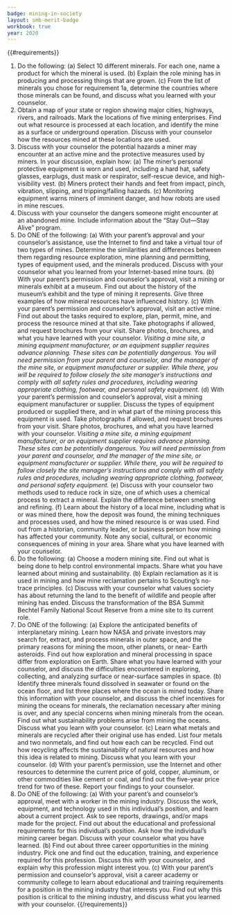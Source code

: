 ```yaml
---
badge: mining-in-society
layout: smb-merit-badge
workbook: true
year: 2020
---
```


{{#requirements}}
1. Do the following:
    (a) Select 10 different minerals. For each one, name a product for which the mineral is used.
    (b) Explain the role mining has in producing and processing things that are grown.
    (c) From the list of minerals you chose for requirement 1a, determine the countries where those minerals can be found, and discuss what you learned with your counselor.
2. Obtain a map of your state or region showing major cities, highways, rivers, and railroads. Mark the locations of five mining enterprises. Find out what resource is processed at each location, and identify the mine as a surface or underground operation. Discuss with your counselor how the resources mined at these locations are used.
3. Discuss with your counselor the potential hazards a miner may encounter at an active mine and the protective measures used by miners. In your discussion, explain how:
    (a) The miner’s personal protective equipment is worn and used, including a hard hat, safety glasses, earplugs, dust mask or respirator, self-rescue device, and high-visibility vest.
    (b) Miners protect their hands and feet from impact, pinch, vibration, slipping, and tripping/falling hazards.
    (c) Monitoring equipment warns miners of imminent danger, and how robots are used in mine rescues.
4. Discuss with your counselor the dangers someone might encounter at an abandoned mine. Include information about the “Stay Out—Stay Alive” program.
5. Do ONE of the following:
    (a) With your parent’s approval and your counselor’s assistance, use the Internet to find and take a virtual tour of two types of mines. Determine the similarities and differences between them regarding resource exploration, mine planning and permitting, types of equipment used, and the minerals produced. Discuss with your counselor what you learned from your Internet-based mine tours.
    (b) With your parent’s permission and counselor’s approval, visit a mining or minerals exhibit at a museum. Find out about the history of the museum’s exhibit and the type of mining it represents. Give three examples of how mineral resources have influenced history.
    (c) With your parent’s permission and counselor’s approval, visit an active mine. Find out about the tasks required to explore, plan, permit, mine, and process the resource mined at that site. Take photographs if allowed, and request brochures from your visit. Share photos, brochures, and what you have learned with your counselor.
        *Visiting a mine site, a mining equipment manufacturer, or an equipment supplier requires advance planning. These sites can be potentially dangerous. You will need permission from your parent and counselor, and the manager of the mine site, or equipment manufacturer or supplier. While there, you will be required to follow closely the site manager’s instructions and comply with all safety rules and procedures, including wearing appropriate clothing, footwear, and personal safety equipment.*
    (d) With your parent’s permission and counselor’s approval, visit a mining equipment manufacturer or supplier. Discuss the types of equipment produced or supplied there, and in what part of the mining process this equipment is used. Take photographs if allowed, and request brochures from your visit. Share photos, brochures, and what you have learned with your counselor.
        *Visiting a mine site, a mining equipment manufacturer, or an equipment supplier requires advance planning. These sites can be potentially dangerous. You will need permission from your parent and counselor, and the manager of the mine site, or equipment manufacturer or supplier. While there, you will be required to follow closely the site manager’s instructions and comply with all safety rules and procedures, including wearing appropriate clothing, footwear, and personal safety equipment.*
    (e) Discuss with your counselor two methods used to reduce rock in size, one of which uses a chemical process to extract a mineral. Explain the difference between smelting and refining.
    (f) Learn about the history of a local mine, including what is or was mined there, how the deposit was found, the mining techniques and processes used, and how the mined resource is or was used. Find out from a historian, community leader, or business person how mining has affected your community. Note any social, cultural, or economic consequences of mining in your area. Share what you have learned with your counselor.
6. Do the following:
    (a) Choose a modern mining site. Find out what is being done to help control environmental impacts. Share what you have learned about mining and sustainability.
    (b) Explain reclamation as it is used in mining and how mine reclamation pertains to Scouting’s no-trace principles.
    (c) Discuss with your counselor what values society has about returning the land to the benefit of wildlife and people after mining has ended. Discuss the transformation of the BSA Summit Bechtel Family National Scout Reserve from a mine site to its current role.
7. Do ONE of the following:
    (a) Explore the anticipated benefits of interplanetary mining. Learn how NASA and private investors may search for, extract, and process minerals in outer space, and the primary reasons for mining the moon, other planets, or near- Earth asteroids. Find out how exploration and mineral processing in space differ from exploration on Earth. Share what you have learned with your counselor, and discuss the difficulties encountered in exploring, collecting, and analyzing surface or near-surface samples in space.
    (b) Identify three minerals found dissolved in seawater or found on the ocean floor, and list three places where the ocean is mined today. Share this information with your counselor, and discuss the chief incentives for mining the oceans for minerals, the reclamation necessary after mining is over, and any special concerns when mining minerals from the ocean. Find out what sustainability problems arise from mining the oceans. Discuss what you learn with your counselor.
    (c) Learn what metals and minerals are recycled after their original use has ended. List four metals and two nonmetals, and find out how each can be recycled. Find out how recycling affects the sustainability of natural resources and how this idea is related to mining. Discuss what you learn with your counselor.
    (d) With your parent’s permission, use the Internet and other resources to determine the current price of gold, copper, aluminum, or other commodities like cement or coal, and find out the five-year price trend for two of these. Report your findings to your counselor.
8. Do ONE of the following:
    (a) With your parent’s and counselor’s approval, meet with a worker in the mining industry. Discuss the work, equipment, and technology used in this individual’s position, and learn about a current project. Ask to see reports, drawings, and/or maps made for the project. Find out about the educational and professional requirements for this individual’s position. Ask how the individual’s mining career began. Discuss with your counselor what you have learned.
    (b) Find out about three career opportunities in the mining industry. Pick one and find out the education, training, and experience required for this profession. Discuss this with your counselor, and explain why this profession might interest you.
    (c) With your parent’s permission and counselor’s approval, visit a career academy or community college to learn about educational and training requirements for a position in the mining industry that interests you. Find out why this position is critical to the mining industry, and discuss what you learned with your counselor.
{{/requirements}}
